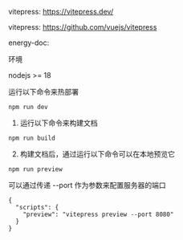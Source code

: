 vitepress: https://vitepress.dev/

vitepress: https://github.com/vuejs/vitepress

energy-doc: 

环境

nodejs >= 18

 运行以下命令来热部署
```
npm run dev
```

1. 运行以下命令来构建文档
```
npm run build
```

2. 构建文档后，通过运行以下命令可以在本地预览它
```
npm run preview
```

可以通过传递 --port 作为参数来配置服务器的端口
```
{
  "scripts": {
    "preview": "vitepress preview --port 8080"
  }
}
```
